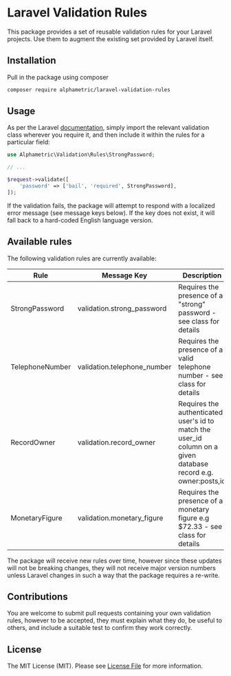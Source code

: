 # Laravel Validation Rules

This package provides a set of reusable validation rules for your Laravel projects. Use them to augment the existing set provided by Laravel itself.

## Installation

Pull in the package using composer

```bash
composer require alphametric/laravel-validation-rules
```

## Usage

As per the Laravel [documentation](https://laravel.com/docs/5.8/validation#using-rule-objects), simply import the relevant validation class wherever you require it, and then include it within the rules for a particular field:

```php
use Alphametric\Validation\Rules\StrongPassword;

// ...

$request->validate([
    'password' => ['bail', 'required', StrongPassword],
]);
```

If the validation fails, the package will attempt to respond with a localized error message (see message keys below). If the key does not exist, it will fall back to a hard-coded English language version.

## Available rules

The following validation rules are currently available:

| Rule           | Message Key | Description |
| -------------  | ----------- | ----------- |
| StrongPassword | validation.strong_password | Requires the presence of a "strong" password - see class for details |
| TelephoneNumber | validation.telephone_number | Requires the presence of a valid telephone number - see class for details |
| RecordOwner | validation.record_owner | Requires the authenticated user's id to match the user_id column on a given database record e.g. owner:posts,id |
| MonetaryFigure | validation.monetary_figure | Requires the presence of a monetary figure e.g $72.33 - see class for details |

The package will receive new rules over time, however since these updates will not be breaking changes, they will not receive major version numbers unless Laravel changes in such a way that the package requires a re-write.

## Contributions

You are welcome to submit pull requests containing your own validation rules, however to be accepted, they must explain what they do, be useful to others, and include a suitable test to confirm they work correctly.

## License

The MIT License (MIT). Please see [License File](LICENSE.md) for more information.